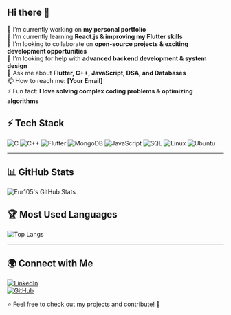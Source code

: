 ## Hi there 👋

🔭 I’m currently working on **my personal portfolio**  
🌱 I’m currently learning **React.js & improving my Flutter skills**  
👯 I’m looking to collaborate on **open-source projects & exciting development opportunities**  
🤔 I’m looking for help with **advanced backend development & system design**  
💬 Ask me about **Flutter, C++, JavaScript, DSA, and Databases**  
📫 How to reach me: **[Your Email]**  
⚡ Fun fact: **I love solving complex coding problems & optimizing algorithms**

## ⚡ Tech Stack  
![C](https://img.shields.io/badge/C-00599C?style=for-the-badge&logo=c&logoColor=white)
![C++](https://img.shields.io/badge/C++-00599C?style=for-the-badge&logo=c%2B%2B&logoColor=white)
![Flutter](https://img.shields.io/badge/Flutter-02569B?style=for-the-badge&logo=flutter&logoColor=white)
![MongoDB](https://img.shields.io/badge/MongoDB-47A248?style=for-the-badge&logo=mongodb&logoColor=white)
![JavaScript](https://img.shields.io/badge/JavaScript-F7DF1E?style=for-the-badge&logo=javascript&logoColor=black)
![SQL](https://img.shields.io/badge/SQL-4479A1?style=for-the-badge&logo=MySQL&logoColor=white)
![Linux](https://img.shields.io/badge/Linux-FCC624?style=for-the-badge&logo=linux&logoColor=black)
![Ubuntu](https://img.shields.io/badge/Ubuntu-E95420?style=for-the-badge&logo=ubuntu&logoColor=white)

---

## 📊 GitHub Stats  
![Eur105's GitHub Stats](https://ghp-readme-stats.vercel.app/api?username=Eur105&show_icons=true&theme=dark)  

## 🏆 Most Used Languages  
![Top Langs](https://ghp-readme-stats.vercel.app/api/top-langs/?username=Eur105&layout=compact&theme=dark)  

---

## 🌍 Connect with Me  
[![LinkedIn](https://img.shields.io/badge/LinkedIn-blue?style=for-the-badge&logo=linkedin)](https://www.linkedin.com/in/ebad-ur-rehman-714a4a304/)  
[![GitHub](https://img.shields.io/badge/GitHub-181717?style=for-the-badge&logo=github)](https://github.com/Eur105)  

⭐ Feel free to check out my projects and contribute! 🚀  
